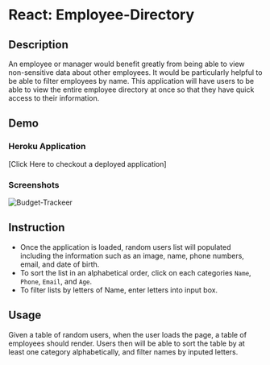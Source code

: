 # React: Employee-Directory

## Description

An employee or manager would benefit greatly from being able to view non-sensitive data about other employees. It would be particularly helpful to be able to filter employees by name. This application will have users to be able to view the entire employee directory at once so that they have quick access to their information. 

## Demo
### Heroku Application
[Click Here to checkout a deployed application]
### Screenshots
![Budget-Trackeer](assets/employee-directory.png)

## Instruction

- Once the application is loaded, random users list will populated including the information such as an image, name, phone numbers, email, and date of birth.
- To sort the list in an alphabetical order, click on each categories `Name`, `Phone`, `Email`, and `Age`.
- To filter lists by letters of Name, enter letters into input box.  

## Usage

Given a table of random users, when the user loads the page, a table of employees should render. Users then will be able to sort the table by at least one category alphabetically, and filter names by inputed letters.